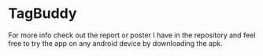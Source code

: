 # TagBuddy
For more info check out the report or poster I have in the repository and feel free to try the app on any android device by downloading the apk.
